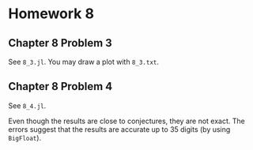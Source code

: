 # Homework 8

## Chapter 8 Problem 3

See `8_3.jl`. You may draw a plot with `8_3.txt`.

## Chapter 8 Problem 4

See `8_4.jl`.

Even though the results are close to conjectures, they are not exact. The errors suggest that the results are accurate up to 35 digits (by using `BigFloat`).